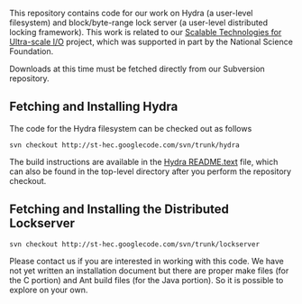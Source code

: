 This repository contains code for our work on Hydra (a user-level filesystem) and block/byte-range lock server (a user-level distributed locking framework). This work is related to our [Scalable Technologies for Ultra-scale I/O](http://www.st-hec.info) project, which was supported in part by the National Science Foundation.

Downloads at this time must be fetched directly from our Subversion repository.

## Fetching and Installing Hydra ##

The code for the Hydra filesystem can be checked out as follows
```
svn checkout http://st-hec.googlecode.com/svn/trunk/hydra
```

The build instructions are available in the [Hydra README.text](http://st-hec.googlecode.com/svn/trunk/hydra/README.txt) file, which can also be found in the top-level directory after you perform the repository checkout.

## Fetching and Installing the Distributed Lockserver ##

```
svn checkout http://st-hec.googlecode.com/svn/trunk/lockserver
```

Please contact us if you are interested in working with this code. We have not yet written an installation document but there are proper make files (for the C portion) and Ant build files (for the Java portion). So it is possible to explore on your own.